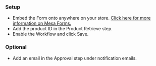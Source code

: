 ### Setup

- Embed the Form onto anywhere on your store. [Click here for more information on Mesa Forms.](https://docs.getmesa.com/article/1174-mesa-forms#hosted)
- Add the product ID in the Product Retrieve step.
- Enable the Workflow and click Save.

### Optional

- Add an email in the Approval step under notification emails.
